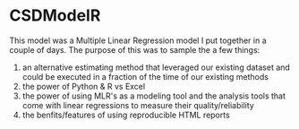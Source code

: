 # CSDModelR

This model was a Multiple Linear Regression model I put together in a couple of days. The purpose of this was to sample the a few things:

1.	an alternative estimating method that leveraged our existing dataset and could be executed in a fraction of the time of our existing methods
1.	the power of Python & R vs Excel
1.	the power of using MLR's as a modeling tool and the analysis tools that come with linear regressions to measure their quality/reliability
1.	the benfits/features of using reproducible HTML reports
